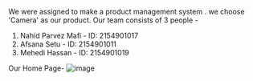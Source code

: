 We were assigned to make a product management system . we choose 'Camera' as our product. 
Our team consists of 3 people -
1. Nahid Parvez Mafi - ID: 2154901017
2. Afsana Setu - ID: 2154901011
3. Mehedi Hassan - ID: 2154901019

Our Home Page- 
![image](https://github.com/GOATAFI/productShowAssignment/assets/120001914/f98337bc-73b7-49c6-ac9a-585d0f6fa4c3)

